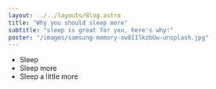 ```yaml
---
layout: ../../layouts/Blog.astro
title: "Why you should sleep more"
subtitle: "sleep is great for you, here's why:"
poster: "/images/samsung-memory-ow8IIlkzbUw-unsplash.jpg"
---
```


- Sleep
- Sleep more
- Sleep a little more